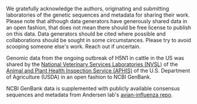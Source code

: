 We gratefully acknowledge the authors, originating and submitting laboratories of the genetic sequences and metadata for sharing their work. Please note that although data generators have generously shared data in an open fashion, that does not mean there should be free license to publish on this data. Data generators should be cited where possible and collaborations should be sought in some circumstances. Please try to avoid scooping someone else's work. Reach out if uncertain.

Genomic data from the ongoing outbreak of H5N1 in cattle in the US was shared by the [National Veterinary Services Laboratories (NVSL)](https://www.aphis.usda.gov/labs/about-nvsl) of the [Animal and Plant Health Inspection Service (APHIS)](https://www.aphis.usda.gov/) of the U.S. Department of Agriculture (USDA) in an open fashion to NCBI GenBank.

NCBI GenBank data is supplemented with publicly available consensus sequences and metadata
from Andersen lab's [avian-influenza repo](https://github.com/andersen-lab/avian-influenza).
